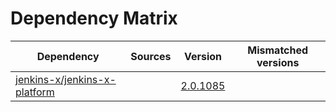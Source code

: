 # Dependency Matrix

Dependency | Sources | Version | Mismatched versions
---------- | ------- | ------- | -------------------
[jenkins-x/jenkins-x-platform](https://github.com/jenkins-x/jenkins-x-platform.git) |  | [2.0.1085](https://github.com/jenkins-x/jenkins-x-platform/releases/tag/v2.0.1085) | 
